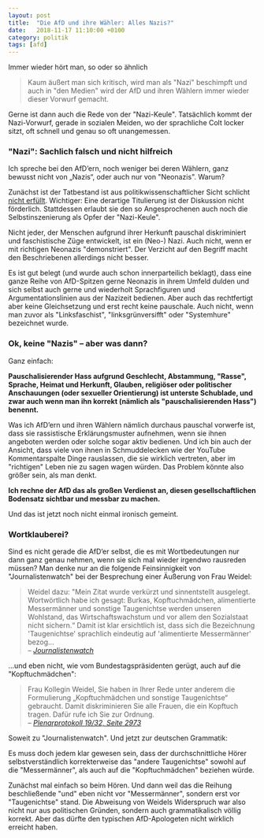 ```yaml
---
layout: post
title:  "Die AfD und ihre Wähler: Alles Nazis?"
date:   2018-11-17 11:10:00 +0100
category: politik
tags: [afd]
---
```



Immer wieder hört man, so oder so ähnlich

> Kaum äußert man sich kritisch, wird man als "Nazi" beschimpft und auch in "den Medien" wird der AfD und ihren Wählern immer wieder dieser Vorwurf gemacht.

Gerne ist dann auch die Rede von der "Nazi-Keule". Tatsächlich kommt der Nazi-Vorwurf, gerade in sozialen Meiden, wo der sprachliche Colt locker sitzt, oft schnell und genau so oft unangemessen.

### "Nazi": Sachlich falsch und nicht hilfreich

Ich spreche bei den AfD’ern, noch weniger bei deren Wählern, ganz bewusst nicht von „Nazis“, oder auch nur von "Neonazis". Warum?

Zunächst ist der Tatbestand ist aus politikwissenschaftlicher Sicht schlicht [nicht erfüllt](https://de.wikipedia.org/wiki/Nazi). Wichtiger: Eine derartige Titulierung ist der Diskussion nicht förderlich. Stattdessen erlaubt sie den so Angesprochenen auch noch die Selbstinszenierung als Opfer der "Nazi-Keule".

Nicht jeder, der Menschen aufgrund ihrer Herkunft pauschal diskriminiert und faschistische Züge entwickelt, ist ein (Neo-) Nazi. Auch nicht, wenn er mit richtigen Neonazis "demonstriert". Der Verzicht auf den Begriff macht den Beschriebenen allerdings nicht besser.

Es ist gut belegt (und wurde auch schon innerparteilich beklagt), dass eine ganze Reihe von AfD-Spitzen gerne Neonazis in ihrem Umfeld dulden und sich selbst auch gerne und wiederholt Sprachfiguren und Argumentationslinien aus der Nazizeit bedienen. Aber auch das rechtfertigt aber keine Gleichsetzung und erst recht keine pauschale. Auch nicht, wenn man zuvor als "Linksfaschist", "linksgrünversifft" oder "Systemhure" bezeichnet wurde.

### Ok, keine "Nazis" – aber was dann?

Ganz einfach:

**Pauschalisierender Hass aufgrund Geschlecht, Abstammung, "Rasse", Sprache, Heimat und Herkunft, Glauben, religiöser oder politischer Anschauungen (oder sexueller Orientierung) ist unterste Schublade, und zwar auch wenn man ihn korrekt (nämlich als "pauschalisierenden Hass") benennt.**

Was ich AfD’ern und ihren Wählern nämlich durchaus pauschal vorwerfe ist, dass sie rassistische Erklärungsmuster aufnehmen, wenn sie ihnen angeboten werden oder solche sogar aktiv bedienen. Und ich bin auch der Ansicht, dass viele von ihnen in Schmuddelecken wie der YouTube Kommentarspalte Dinge rauslassen, die sie wirklich vertreten, aber im "richtigen" Leben nie zu sagen wagen würden. Das Problem könnte also größer sein, als man denkt.

**Ich rechne der AfD das als großen Verdienst an, diesen gesellschaftlichen Bodensatz sichtbar und messbar zu machen.**

Und das ist jetzt noch nicht einmal ironisch gemeint.


### Wortklauberei?

Sind es nicht gerade die AfD‘er selbst, die es mit Wortbedeutungen nur dann ganz genau nehmen, wenn sie sich mal wieder irgendwo rausreden müssen? Man denke nur an die folgende Feinsinnigkeit von "Journalistenwatch" bei der Besprechung einer Äußerung von Frau Weidel:

> Weidel dazu: "Mein Zitat wurde verkürzt und sinnentstellt ausgelegt. Wortwörtlich habe ich gesagt: Burkas, Kopftuchmädchen, alimentierte Messermänner und sonstige Taugenichtse werden unseren Wohlstand, das Wirtschaftswachstum und vor allem den Sozialstaat nicht sichern.“ Damit ist klar ersichtlich ist, dass sich die Bezeichnung 'Taugenichtse' sprachlich eindeutig auf 'alimentierte Messermänner' bezog...
<br> _– [Journalistenwatch](https://www.journalistenwatch.com/2018/05/17/namentliche-abstimmung-im-bundestag-ueber-schaeuble-ruege-fuer-weidel/)_

...und eben nicht, wie vom Bundestagspräsidenten gerügt, auch auf die "Kopftuchmädchen":

> Frau  Kollegin  Weidel, Sie haben in Ihrer Rede unter anderem die Formulierung „Kopftuchmädchen und sonstige Taugenichtse“ gebraucht. Damit diskriminieren Sie alle Frauen, die ein Kopftuch tragen. Dafür rufe ich Sie zur Ordnung.
<br>_– [Plenarprotokoll 19/32, Seite 2973](http://dip21.bundestag.de/dip21/btp/19/19032.pdf)_

Soweit zu "Journalistenwatch". Und jetzt zur deutschen Grammatik:

Es muss doch jedem klar gewesen sein, dass der durchschnittliche Hörer selbstverständlich korrekterweise das "andere Taugenichtse" sowohl auf die "Messermänner", als auch auf die "Kopftuchmädchen" beziehen würde.

Zunächst mal einfach so beim Hören. Und dann weil das die Reihung beschließende "und" eben nicht vor "Messermänner", sondern erst vor "Taugenichtse" stand. Die Abweisung von Weidels Widerspruch war also nicht nur aus politischen Gründen, sondern auch grammatikalisch völlig korrekt. Aber das dürfte den typischen AfD-Apologeten nicht wirklich erreicht haben.
